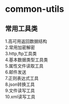# common-utils
## 常用工具类
1.高可用返回数据结构  
2.常用加密解密  
3.http,ftp工具类  
4.基本数据类型工具类  
5.属性文件读取工具  
6.邮件发送  
7.正则表达式工具  
8.json转换工具  
9.文件读写工具  
10.xml读写工具 

 
